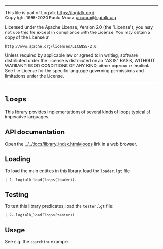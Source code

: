 ________________________________________________________________________

This file is part of Logtalk <https://logtalk.org/>  
Copyright 1998-2020 Paulo Moura <pmoura@logtalk.org>

Licensed under the Apache License, Version 2.0 (the "License");
you may not use this file except in compliance with the License.
You may obtain a copy of the License at

    http://www.apache.org/licenses/LICENSE-2.0

Unless required by applicable law or agreed to in writing, software
distributed under the License is distributed on an "AS IS" BASIS,
WITHOUT WARRANTIES OR CONDITIONS OF ANY KIND, either express or implied.
See the License for the specific language governing permissions and
limitations under the License.
________________________________________________________________________


`loops`
=======

This library provides implementations of several kinds of loops typical of
imperative languages.


API documentation
-----------------

Open the [../../docs/library_index.html#loops](../../docs/library_index.html#loops)
link in a web browser.


Loading
-------

To load the main entities in this library, load the `loader.lgt` file:

	| ?- logtalk_load(loops(loader)).


Testing
-------

To test this library predicates, load the `tester.lgt` file:

	| ?- logtalk_load(loops(tester)).


Usage
-----

See e.g. the `searching` example.
